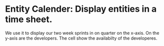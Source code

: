 # Entity Calender: Display entities in a time sheet. 

We use it to display our two week sprints in on quarter on the x-axis.
On the y-axis are the developers.
The cell show the availabilty of the developeres.

